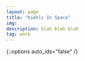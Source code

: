 ```yaml
---
layout: page
title: "Kiehls In Space"
img: 
description: blah blah blah
tag: work
---
```


{::options auto_ids="false" /}
